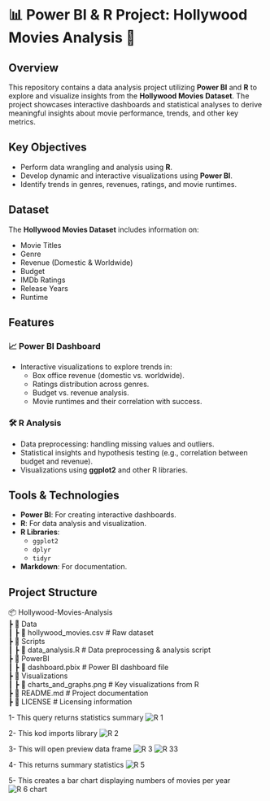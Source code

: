 # 📊 Power BI & R Project: Hollywood Movies Analysis 🎥  

## Overview  
This repository contains a data analysis project utilizing **Power BI** and **R** to explore and visualize insights from the **Hollywood Movies Dataset**. The project showcases interactive dashboards and statistical analyses to derive meaningful insights about movie performance, trends, and other key metrics.  

## Key Objectives  
- Perform data wrangling and analysis using **R**.  
- Develop dynamic and interactive visualizations using **Power BI**.  
- Identify trends in genres, revenues, ratings, and movie runtimes.  

## Dataset  
The **Hollywood Movies Dataset** includes information on:  
- Movie Titles  
- Genre  
- Revenue (Domestic & Worldwide)  
- Budget  
- IMDb Ratings  
- Release Years  
- Runtime  

## Features  
### 📈 Power BI Dashboard  
- Interactive visualizations to explore trends in:  
  - Box office revenue (domestic vs. worldwide).  
  - Ratings distribution across genres.  
  - Budget vs. revenue analysis.  
  - Movie runtimes and their correlation with success.  

### 🛠️ R Analysis  
- Data preprocessing: handling missing values and outliers.  
- Statistical insights and hypothesis testing (e.g., correlation between budget and revenue).  
- Visualizations using **ggplot2** and other R libraries.  

## Tools & Technologies  
- **Power BI**: For creating interactive dashboards.  
- **R**: For data analysis and visualization.  
- **R Libraries**:  
  - `ggplot2`  
  - `dplyr`  
  - `tidyr`  
- **Markdown**: For documentation.  

## Project Structure  

📦 Hollywood-Movies-Analysis  
 ┣ 📂 Data  
 ┃ ┣ 📜 hollywood_movies.csv          # Raw dataset  
 ┣ 📂 Scripts  
 ┃ ┣ 📜 data_analysis.R               # Data preprocessing & analysis script  
 ┣ 📂 PowerBI  
 ┃ ┣ 📜 dashboard.pbix               # Power BI dashboard file  
 ┣ 📂 Visualizations  
 ┃ ┣ 📜 charts_and_graphs.png         # Key visualizations from R  
 ┣ 📜 README.md                      # Project documentation  
 ┣ 📜 LICENSE                        # Licensing information

1- This query returns statistics summary
![R 1](https://github.com/user-attachments/assets/b1b6cddd-34ae-409f-ba49-87bc04c596da)

2- This kod imports library
![R 2](https://github.com/user-attachments/assets/d6834d71-c93c-4ae8-8397-c157220bc1d2)

3- This will open preview data frame
![R 3](https://github.com/user-attachments/assets/1a4c56aa-3f19-48a6-a273-f2f2ef96b7c0)
![R 33](https://github.com/user-attachments/assets/fa97c691-89d8-4a8d-931b-bdb9ff21dc58)

4- This returns summary statistics
![R 5](https://github.com/user-attachments/assets/fa18c58e-4bdf-4c0e-b1f6-6c10ef4aff91)

5- This creates a bar chart displaying numbers of movies per year
![R 6 chart](https://github.com/user-attachments/assets/9a791354-91a8-48bd-b6fe-2f6bbb719eb6)






